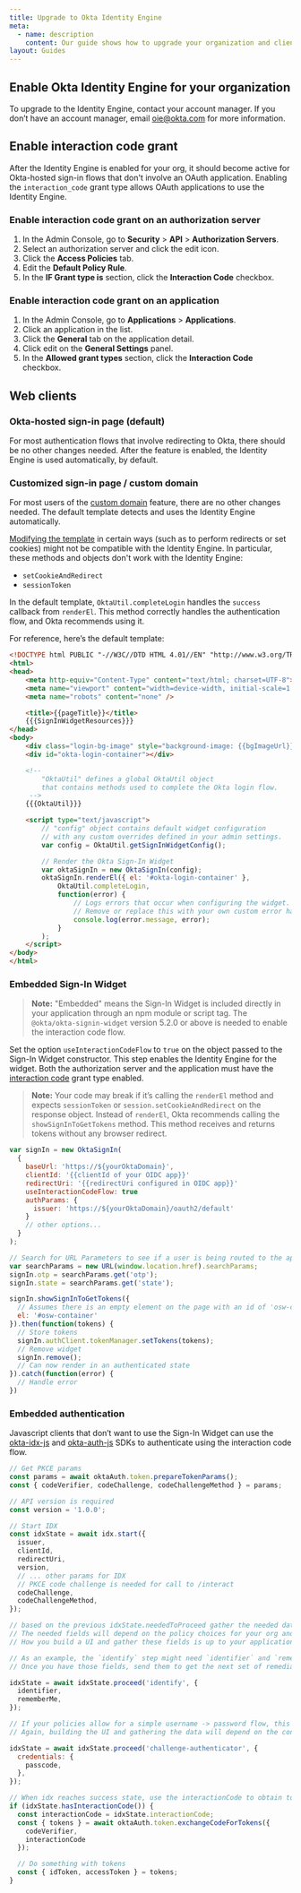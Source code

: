 ```yaml
---
title: Upgrade to Okta Identity Engine
meta:
  - name: description
    content: Our guide shows how to upgrade your organization and clients to Okta Identity Engine
layout: Guides
---
```


<ApiLifecycle access="ie" />

## Enable Okta Identity Engine for your organization

To upgrade to the Identity Engine, contact your account manager. If you don’t have an account manager, email <oie@okta.com> for more information.

## Enable interaction code grant

After the Identity Engine is enabled for your org, it should become active for Okta-hosted sign-in flows that don't involve an OAuth application. Enabling the `interaction_code` grant type allows OAuth applications to use the Identity Engine.

### Enable interaction code grant on an authorization server

1. In the Admin Console, go to **Security** > **API** > **Authorization Servers**.
2. Select an authorization server and click the edit icon.
3. Click the **Access Policies** tab.
4. Edit the **Default Policy Rule**.
5. In the **IF Grant type is** section, click the **Interaction Code** checkbox.

### Enable interaction code grant on an application

1. In the Admin Console, go to **Applications** > **Applications**.
2. Click an application in the list.
3. Click the **General** tab on the application detail.
4. Click edit on the **General Settings** panel.
5. In the **Allowed grant types** section, click the **Interaction Code** checkbox.

## Web clients

### Okta-hosted sign-in page (default)

For most authentication flows that involve redirecting to Okta, there should be no other changes needed. After the feature is enabled, the Identity Engine is used automatically, by default.

### Customized sign-in page / custom domain

For most users of the [custom domain](/docs/guides/custom-url-domain/) feature, there are no other changes needed. The default template detects and uses the Identity Engine automatically.

[Modifying the template](/docs/guides/custom-widget/main/#style-the-okta-hosted-sign-in-widget) in certain ways (such as to perform redirects or set cookies) might not be compatible with the Identity Engine. In particular, these methods and objects don't work with the Identity Engine:

- `setCookieAndRedirect`
- `sessionToken`

In the default template, `OktaUtil.completeLogin` handles the `success` callback from `renderEl`. This method correctly handles the authentication flow, and Okta recommends using it.

For reference, here’s the default template:

```html
<!DOCTYPE html PUBLIC "-//W3C//DTD HTML 4.01//EN" "http://www.w3.org/TR/html4/strict.dtd">
<html>
<head>
    <meta http-equiv="Content-Type" content="text/html; charset=UTF-8">
    <meta name="viewport" content="width=device-width, initial-scale=1.0" />
    <meta name="robots" content="none" />

    <title>{{pageTitle}}</title>
    {{{SignInWidgetResources}}}
</head>
<body>
    <div class="login-bg-image" style="background-image: {{bgImageUrl}}"></div>
    <div id="okta-login-container"></div>

    <!--
        "OktaUtil" defines a global OktaUtil object
        that contains methods used to complete the Okta login flow.
     -->
    {{{OktaUtil}}}

    <script type="text/javascript">
        // "config" object contains default widget configuration
        // with any custom overrides defined in your admin settings.
        var config = OktaUtil.getSignInWidgetConfig();

        // Render the Okta Sign-In Widget
        var oktaSignIn = new OktaSignIn(config);
        oktaSignIn.renderEl({ el: '#okta-login-container' },
            OktaUtil.completeLogin,
            function(error) {
                // Logs errors that occur when configuring the widget.
                // Remove or replace this with your own custom error handler.
                console.log(error.message, error);
            }
        );
    </script>
</body>
</html>
```

### Embedded Sign-In Widget

> **Note:** "Embedded" means the Sign-In Widget is included directly in your application through an npm module or script tag. The `@okta/okta-signin-widget` version 5.2.0 or above is needed to enable the interaction code flow.

Set the option `useInteractionCodeFlow` to `true` on the object passed to the Sign-In Widget constructor. This step enables the Identity Engine for the widget. Both the authorization server and the application must have the [interaction code](#enable-interaction-code-grant) grant type enabled.

> **Note:** Your code may break if it’s calling the `renderEl` method and expects `sessionToken` or `session.setCookieAndRedirect` on the response object. Instead of `renderEl`, Okta recommends calling the `showSignInToGetTokens` method. This method receives and returns tokens without any browser redirect.

```javascript
var signIn = new OktaSignIn(
  {
    baseUrl: 'https://${yourOktaDomain}',
    clientId: '{{clientId of your OIDC app}}'
    redirectUri: '{{redirectUri configured in OIDC app}}'
    useInteractionCodeFlow: true
    authParams: {
      issuer: 'https://${yourOktaDomain}/oauth2/default'
    }
    // other options...
  }
);

// Search for URL Parameters to see if a user is being routed to the application to recover password
var searchParams = new URL(window.location.href).searchParams;
signIn.otp = searchParams.get('otp');
signIn.state = searchParams.get('state');

signIn.showSignInToGetTokens({
  // Assumes there is an empty element on the page with an id of 'osw-container'
  el: '#osw-container'
}).then(function(tokens) {
  // Store tokens
  signIn.authClient.tokenManager.setTokens(tokens);
  // Remove widget
  signIn.remove();
  // Can now render in an authenticated state
}).catch(function(error) {
  // Handle error
})
```

### Embedded authentication

Javascript clients that don’t want to use the Sign-In Widget can use the [okta-idx-js](https://github.com/okta/okta-idx-js) and [okta-auth-js](https://github.com/okta/okta-auth-js) SDKs to authenticate using the interaction code flow.

```javascript
// Get PKCE params
const params = await oktaAuth.token.prepareTokenParams();
const { codeVerifier, codeChallenge, codeChallengeMethod } = params;

// API version is required
const version = '1.0.0';

// Start IDX
const idxState = await idx.start({
  issuer,
  clientId,
  redirectUri,
  version,
  // ... other params for IDX
  // PKCE code challenge is needed for call to /interact
  codeChallenge,
  codeChallengeMethod,
});

// based on the previous idxState.neededToProceed gather the needed data fields
// The needed fields will depend on the policy choices for your org and app
// How you build a UI and gather these fields is up to your application and is not shown here

// As an example, the `identify` step might need `identifier` and `rememberMe` fields
// Once you have those fields, send them to get the next set of remediation options

idxState = await idxState.proceed('identify', {
  identifier,
  rememberMe,
});

// If your policies allow for a simple username -> password flow, this might be the next step
// Again, building the UI and gathering the data will depend on the consumer application and is not shown here

idxState = await idxState.proceed('challenge-authenticator', {
  credentials: {
    passcode,
  },
});

// When idx reaches success state, use the interactionCode to obtain tokens
if (idxState.hasInteractionCode()) {
  const interactionCode = idxState.interactionCode;
  const { tokens } = await oktaAuth.token.exchangeCodeForTokens({
    codeVerifier,
    interactionCode
  });

  // Do something with tokens
  const { idToken, accessToken } = tokens;
}
```
